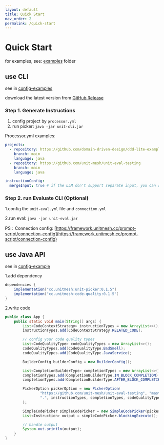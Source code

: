 ```yaml
---
layout: default
title: Quick Start
nav_order: 2
permalink: /quick-start
---
```


# Quick Start

for examples, see: [examples](https://github.com/unit-mesh/unit-eval/tree/master/examples) folder

## use CLI

see in [config-examples](https://github.com/unit-mesh/unit-eval/tree/master/examples/config-examples/)

download the latest version from [GitHub Release](https://github.com/unit-mesh/unit-eval/releases)

### Step 1. Generate Instructions

1. config project by `processor.yml`
2. run picker: `java -jar unit-cli.jar`

Processor.yml examples:

```yaml
projects:
  - repository: https://github.com/domain-driven-design/ddd-lite-example
    branch: main
    language: java
  - repository: https://github.com/unit-mesh/unit-eval-testing
    branch: main
    language: java

instructionConfig:
  mergeInput: true # if the LLM don't support separate input, you can set it to true, will merge input to instruction.  
```

### Step 2. run Evaluate CLI (Optional)

1.config the `unit-eval.yml` file and `connection.yml`

2.run eval: `java -jar unit-eval.jar`

PS：Connection config: [https://framework.unitmesh.cc/prompt-script/connection-config](https://framework.unitmesh.cc/prompt-script/connection-config)

## use Java API

see in [config-example](examples/project-example/)

1.add dependency

```groovy
dependencies {
    implementation("cc.unitmesh:unit-picker:0.1.5")
    implementation("cc.unitmesh:code-quality:0.1.5")
}
```
2.write code
```java
public class App {
    public static void main(String[] args) {
        List<CodeContextStrategy> instructionTypes = new ArrayList<>();
        instructionTypes.add(CodeContextStrategy.RELATED_CODE);

        // config your code quality types
        List<CodeQualityType> codeQualityTypes = new ArrayList<>();
        codeQualityTypes.add(CodeQualityType.BadSmell);
        codeQualityTypes.add(CodeQualityType.JavaService);

        BuilderConfig builderConfig = new BuilderConfig();

        List<CompletionBuilderType> completionTypes = new ArrayList<>();
        completionTypes.add(CompletionBuilderType.IN_BLOCK_COMPLETION);
        completionTypes.add(CompletionBuilderType.AFTER_BLOCK_COMPLETION);

        PickerOption pickerOption = new PickerOption(
                "https://github.com/unit-mesh/unit-eval-testing", "master", "java",
                ".", instructionTypes, completionTypes, codeQualityTypes, builderConfig
        );

        SimpleCodePicker simpleCodePicker = new SimpleCodePicker(pickerOption);
        List<Instruction> output = simpleCodePicker.blockingExecute();

        // handle output
        System.out.println(output);
    }
}
```

